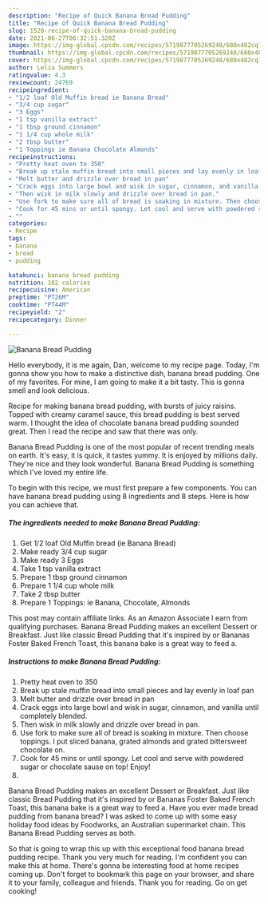 ```yaml
---
description: "Recipe of Quick Banana Bread Pudding"
title: "Recipe of Quick Banana Bread Pudding"
slug: 1520-recipe-of-quick-banana-bread-pudding
date: 2021-06-27T06:32:51.320Z
image: https://img-global.cpcdn.com/recipes/5719877705269248/680x482cq70/banana-bread-pudding-recipe-main-photo.jpg
thumbnail: https://img-global.cpcdn.com/recipes/5719877705269248/680x482cq70/banana-bread-pudding-recipe-main-photo.jpg
cover: https://img-global.cpcdn.com/recipes/5719877705269248/680x482cq70/banana-bread-pudding-recipe-main-photo.jpg
author: Lelia Summers
ratingvalue: 4.3
reviewcount: 24769
recipeingredient:
- "1/2 loaf Old Muffin bread ie Banana Bread"
- "3/4 cup sugar"
- "3 Eggs"
- "1 tsp vanilla extract"
- "1 tbsp ground cinnamon"
- "1 1/4 cup whole milk"
- "2 tbsp butter"
- "1 Toppings ie Banana Chocolate Almonds"
recipeinstructions:
- "Pretty heat oven to 350"
- "Break up stale muffin bread into small pieces and lay evenly in loaf pan"
- "Melt butter and drizzle over bread in pan"
- "Crack eggs into large bowl and wisk in sugar, cinnamon, and vanilla until completely blended."
- "Then wisk in milk slowly and drizzle over bread in pan."
- "Use fork to make sure all of bread is soaking in mixture. Then choose toppings. I put sliced banana, grated almonds and grated bittersweet chocolate on."
- "Cook for 45 mins or until spongy. Let cool and serve with powdered sugar or chocolate sause on top! Enjoy!"
- ""
categories:
- Recipe
tags:
- banana
- bread
- pudding

katakunci: banana bread pudding 
nutrition: 102 calories
recipecuisine: American
preptime: "PT26M"
cooktime: "PT44M"
recipeyield: "2"
recipecategory: Dinner

---
```



![Banana Bread Pudding](https://img-global.cpcdn.com/recipes/5719877705269248/680x482cq70/banana-bread-pudding-recipe-main-photo.jpg)

Hello everybody, it is me again, Dan, welcome to my recipe page. Today, I'm gonna show you how to make a distinctive dish, banana bread pudding. One of my favorites. For mine, I am going to make it a bit tasty. This is gonna smell and look delicious.

Recipe for making banana bread pudding, with bursts of juicy raisins. Topped with creamy caramel sauce, this bread pudding is best served warm. I thought the idea of chocolate banana bread pudding sounded great. Then I read the recipe and saw that there was only.

Banana Bread Pudding is one of the most popular of recent trending meals on earth. It's easy, it is quick, it tastes yummy. It is enjoyed by millions daily. They're nice and they look wonderful. Banana Bread Pudding is something which I've loved my entire life.


To begin with this recipe, we must first prepare a few components. You can have banana bread pudding using 8 ingredients and 8 steps. Here is how you can achieve that.

<!--inarticleads1-->

##### The ingredients needed to make Banana Bread Pudding:

1. Get 1/2 loaf Old Muffin bread (ie Banana Bread)
1. Make ready 3/4 cup sugar
1. Make ready 3 Eggs
1. Take 1 tsp vanilla extract
1. Prepare 1 tbsp ground cinnamon
1. Prepare 1 1/4 cup whole milk
1. Take 2 tbsp butter
1. Prepare 1 Toppings: ie Banana, Chocolate, Almonds


This post may contain affiliate links. As an Amazon Associate I earn from qualifying purchases. Banana Bread Pudding makes an excellent Dessert or Breakfast. Just like classic Bread Pudding that it&#39;s inspired by or Bananas Foster Baked French Toast, this banana bake is a great way to feed a. 

<!--inarticleads2-->

##### Instructions to make Banana Bread Pudding:

1. Pretty heat oven to 350
1. Break up stale muffin bread into small pieces and lay evenly in loaf pan
1. Melt butter and drizzle over bread in pan
1. Crack eggs into large bowl and wisk in sugar, cinnamon, and vanilla until completely blended.
1. Then wisk in milk slowly and drizzle over bread in pan.
1. Use fork to make sure all of bread is soaking in mixture. Then choose toppings. I put sliced banana, grated almonds and grated bittersweet chocolate on.
1. Cook for 45 mins or until spongy. Let cool and serve with powdered sugar or chocolate sause on top! Enjoy!
1. 


Banana Bread Pudding makes an excellent Dessert or Breakfast. Just like classic Bread Pudding that it&#39;s inspired by or Bananas Foster Baked French Toast, this banana bake is a great way to feed a. Have you ever made bread pudding from banana bread? I was asked to come up with some easy holiday food ideas by Foodworks, an Australian supermarket chain. This Banana Bread Pudding serves as both. 

So that is going to wrap this up with this exceptional food banana bread pudding recipe. Thank you very much for reading. I'm confident you can make this at home. There's gonna be interesting food at home recipes coming up. Don't forget to bookmark this page on your browser, and share it to your family, colleague and friends. Thank you for reading. Go on get cooking!
